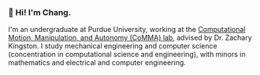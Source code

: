 ### 👋 Hi! I'm Chang.

I'm an undergraduate at Purdue University, working at the [Computational Motion, Manipulation, and Autonomy (CoMMA) lab](https://commalab.org/), advised by Dr. Zachary Kingston.
I study mechanical engineering and computer science (concentration in computational science and engineering), with minors in mathematics and electrical and computer engineering.

